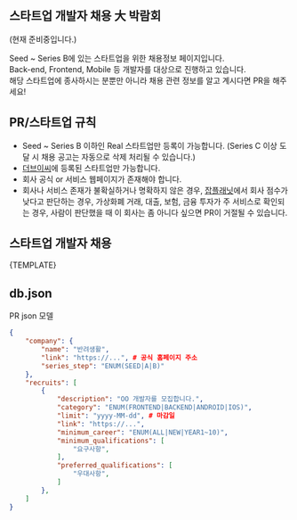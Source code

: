 ## 스타트업 개발자 채용 大 박람회

(현재 준비중입니다.)

Seed ~ Series B에 있는 스타트업을 위한 채용정보 페이지입니다.  
Back-end, Frontend, Mobile 등 개발자를 대상으로 진행하고 있습니다.  
해당 스타트업에 종사하시는 분뿐만 아니라 채용 관련 정보를 알고 계시다면 PR을 해주세요!

## PR/스타트업 규칙

- Seed ~ Series B 이하인 Real 스타트업만 등록이 가능합니다. (Series C 이상 도달 시 채용 공고는 자동으로 삭제 처리될 수 있습니다.)
- [더브이씨](https://thevc.kr/SendBird)에 등록된 스타트업만 가능합니다.
- 회사 공식 or 서비스 웹페이지가 존재해야 합니다.
- 회사나 서비스 존재가 불확실하거나 명확하지 않은 경우, [잡플래닛](https://www.jobplanet.co.kr)에서 회사 점수가 낮다고 판단하는 경우, 가상화폐 거래, 대출, 보험, 금융 투자가 주 서비스로 확인되는 경우, 사람이 판단했을 때 이 회사는 좀 아니다 싶으면 PR이 거절될 수 있습니다.

## 스타트업 개발자 채용

{TEMPLATE}

## db.json

PR json 모델

```json
{
    "company": {
        "name": "반려생활",
        "link": "https://...", # 공식 홈페이지 주소
        "series_step": "ENUM(SEED|A|B)"
    },
    "recruits": [
        {
            "description": "OO 개발자를 모집합니다.",
            "category": "ENUM(FRONTEND|BACKEND|ANDROID|IOS)",
            "limit": "yyyy-MM-dd", # 마감일
            "link": "https://...",
            "minimum_career": "ENUM(ALL|NEW|YEAR1~10)",
            "minimum_qualifications": [
                "요구사항",
            ],
            "preferred_qualifications": [
                "우대사항",
            ]
        },
    ]
}
```
